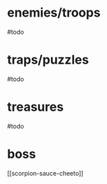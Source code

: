 
# enemies/troops
#todo 

# traps/puzzles
#todo 

# treasures
#todo 

# boss
[[scorpion-sauce-cheeto]]